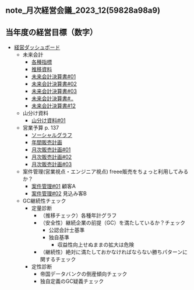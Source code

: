 note_月次経営会議_2023_12(59828a98a9)
---

## 当年度の経営目標（数字）
- [経営ダッシュボード]()
  - 未来会計
    - [各種指標]()
    - [推移資料]()
    - [未来会計決算書#01]()
    - [未来会計決算書#02]()
    - [未来会計決算書#03]()
    - [未来会計決算書#..]()
    - [未来会計決算書#12]()
  - 山分け資料
    - [山分け資料#01](https://docs.google.com/spreadsheets/d/1fKu7JH-CFkZHgz2I_Evn3WLhcxPZJpRbf0mB4_d0CaM/edit#gid=0)
  - 営業予算 p. 137
    - [ソーシャルグラフ]()
    - [年間販売計画]()
    - [月次販売計画#01]()
    - [月次販売計画#02]()
    - [月次販売計画#03]()
  - 案件管理(営業視点・エンジニア視点) freee販売をちょっと利用してみるか？
    - [案件管理#01]() 顧客A
    - [案件管理#02]() 見込み客B
  - GC継続性チェック
    - 定量診断
      - （推移チェック）各種年計グラフ
      - （安全性）継続企業の前提（GC）を満たしているか？チェック
        - 公認会計士基準
        - 独自基準
          - 収益性向上せぬままの拡大は危険
      - （継続性）絶対に満たしておかなければならない勝ちパターンに関するチェック
    - 定性診断
      - 帝国データバンクの倒産傾向チェック
      - 独自定義のGC疑義チェック
